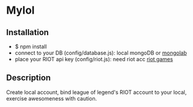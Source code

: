 # Mylol

Installation
--------------
- $ npm install
- connect to your DB (config/database.js):  local mongoDB or [mongolab](https://mongolab.com/)
- place your RIOT api key (config/riot.js): need riot acc [riot games](https://developer.riotgames.com/sign-in)

Description
--------------
Create local account, bind league of legend's RIOT account to your local, exercise awesomeness with caution.
